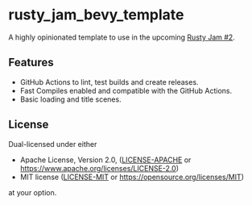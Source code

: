 # rusty_jam_bevy_template

A highly opinionated template to use in the upcoming [Rusty Jam #2](https://itch.io/jam/rusty-jam-2).

## Features

- GitHub Actions to lint, test builds and create releases.
- Fast Compiles enabled and compatible with the GitHub Actions.
- Basic loading and title scenes.

## License

Dual-licensed under either

- Apache License, Version 2.0, ([LICENSE-APACHE](LICENSE-APACHE) or https://www.apache.org/licenses/LICENSE-2.0)
- MIT license ([LICENSE-MIT](LICENSE-MIT) or https://opensource.org/licenses/MIT)

at your option.
